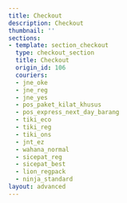 ```yaml
---
title: Checkout
description: Checkout
thumbnail: ''
sections:
- template: section_checkout
  type: checkout_section
  title: Checkout
  origin_id: 106
  couriers:
  - jne_oke
  - jne_reg
  - jne_yes
  - pos_paket_kilat_khusus
  - pos_express_next_day_barang
  - tiki_eco
  - tiki_reg
  - tiki_ons
  - jnt_ez
  - wahana_normal
  - sicepat_reg
  - sicepat_best
  - lion_regpack
  - ninja_standard
layout: advanced
---
```

